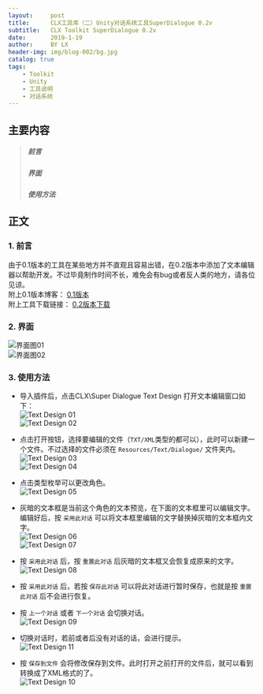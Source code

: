 ```yaml
---
layout:     post
title:      CLX工具库（二）Unity对话系统工具SuperDialogue 0.2v
subtitle:   CLX Toolkit SuperDialogue 0.2v
date:       2019-1-19
author:     BY LX
header-img: img/blog-002/bg.jpg
catalog: true
tags:
    - Toolkit
    - Unity
    - 工具说明
    - 对话系统
---
```


##  主要内容  
>##### 前言  
>##### 界面
>##### 使用方法  

## 正文  
### 1. 前言  
由于0.1版本的工具在某些地方并不直观且容易出错，在0.2版本中添加了文本编辑器以帮助开发。不过毕竟制作时间不长，难免会有bug或者反人类的地方，请各位见谅。  
附上0.1版本博客：
[0.1版本](https://catliuxin.github.io/2019/01/17/CLX%E5%B7%A5%E5%85%B7%E5%BA%93-%E4%B8%80-Unity%E5%AF%B9%E8%AF%9D%E7%B3%BB%E7%BB%9F%E5%B7%A5%E5%85%B7SuperDialogue/)  
附上工具下载链接：
[0.2版本下载](https://github.com/CatLiuXin/Super-Dialogue)  

### 2. 界面
![界面图01](https://raw.githubusercontent.com/CatLiuXin/CatLiuXin.github.io/master/img/blog-002/pic01.png)  
![界面图02](https://raw.githubusercontent.com/CatLiuXin/CatLiuXin.github.io/master/img/blog-002/pic02.png)  

### 3. 使用方法  
* 导入插件后，点击CLX\Super Dialogue Text Design 打开文本编辑窗口如下：  
![Text Design 01](https://raw.githubusercontent.com/CatLiuXin/CatLiuXin.github.io/master/img/blog-002/pic03.png)  
![Text Design 02](https://raw.githubusercontent.com/CatLiuXin/CatLiuXin.github.io/master/img/blog-002/pic01.png)  

* 点击打开按钮，选择要编辑的文件（`TXT/XML`类型的都可以），此时可以新建一个文件。不过选择的文件必须在 `Resources/Text/Dialogue/` 文件夹内。  
![Text Design 03](https://raw.githubusercontent.com/CatLiuXin/CatLiuXin.github.io/master/img/blog-002/pic04.png)  
![Text Design 04](https://raw.githubusercontent.com/CatLiuXin/CatLiuXin.github.io/master/img/blog-002/pic02.png)   

* 点击类型枚举可以更改角色。  
![Text Design 05](https://raw.githubusercontent.com/CatLiuXin/CatLiuXin.github.io/master/img/blog-002/pic05.png)   

* 灰暗的文本框是当前这个角色的文本预览，在下面的文本框里可以编辑文字。编辑好后，按 `采用此对话` 可以将文本框里编辑的文字替换掉灰暗的文本框内文字。  
![Text Design 06](https://raw.githubusercontent.com/CatLiuXin/CatLiuXin.github.io/master/img/blog-002/pic06.png)   
![Text Design 07](https://raw.githubusercontent.com/CatLiuXin/CatLiuXin.github.io/master/img/blog-002/pic07.png)   

* 按 `采用此对话` 后，按 `重置此对话` 后灰暗的文本框又会恢复成原来的文字。  
![Text Design 08](https://raw.githubusercontent.com/CatLiuXin/CatLiuXin.github.io/master/img/blog-002/pic08.png)   

* 按 `采用此对话` 后，若按 `保存此对话` 可以将此对话进行暂时保存，也就是按 `重置此对话` 后不会进行恢复。  

* 按 `上一个对话` 或者 `下一个对话` 会切换对话。  
![Text Design 09](https://raw.githubusercontent.com/CatLiuXin/CatLiuXin.github.io/master/img/blog-002/pic09.png)   

* 切换对话时，若前或者后没有对话的话，会进行提示。  
![Text Design 11](https://raw.githubusercontent.com/CatLiuXin/CatLiuXin.github.io/master/img/blog-002/pic11.png)   

* 按 `保存到文件` 会将修改保存到文件。此时打开之前打开的文件后，就可以看到转换成了XML格式的了。  
![Text Design 10](https://raw.githubusercontent.com/CatLiuXin/CatLiuXin.github.io/master/img/blog-002/pic10.png)   
